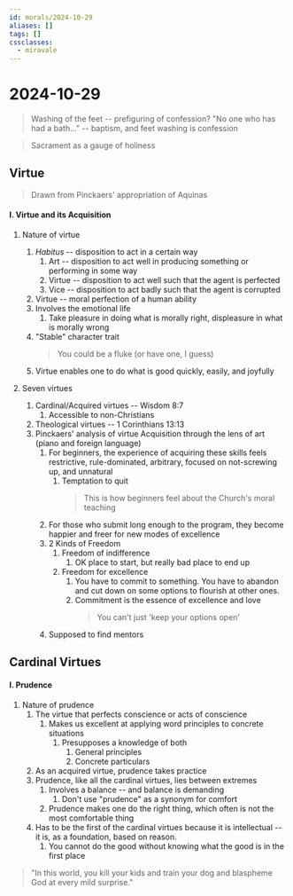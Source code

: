 ```yaml
---
id: morals/2024-10-29
aliases: []
tags: []
cssclasses:
  - miravale
---
```


# 2024-10-29

> Washing of the feet -- prefiguring of confession?
> "No one who has had a bath..." -- baptism, and feet washing is confession

> Sacrament as a gauge of holiness

## Virtue
> Drawn from Pinckaers' appropriation of Aquinas

#### I. Virtue and its Acquisition 
1. Nature of virtue
    1. *Habitus* -- disposition to act in a certain way
        1. Art -- disposition to act well in producing something or performing
           in some way
        2. Virtue -- disposition to act well such that the agent is perfected
        3. Vice -- disposition to act badly such that the agent is corrupted 
    2. Virtue -- moral perfection of a human ability 
    3. Involves the emotional life
        1. Take pleasure in doing what is morally right, displeasure in what is
           morally wrong
    4. "Stable" character trait
        > You could be a fluke (or have one, I guess)
    5. Virtue enables one to do what is good quickly, easily, and joyfully

2. Seven virtues 
    1. Cardinal/Acquired virtues -- Wisdom 8:7
        1. Accessible to non-Christians
    2. Theological virtues -- 1 Corinthians 13:13
    3. Pinckaers' analysis of virtue Acquisition through the lens of art (piano
       and foreign language)
        1. For beginners, the experience of acquiring these skills feels
           restrictive, rule-dominated, arbitrary, focused on not-screwing up,
            and unnatural 
            1. Temptation to quit
                > This is how beginners feel about the Church's moral teaching
        2. For those who submit long enough to the program, they become happier
           and freer for new modes of excellence 
        3. 2 Kinds of Freedom 
            1. Freedom of indifference
                1. OK place to start, but really bad place to end up
            2. Freedom for excellence
                1. You have to commit to something. You have to abandon and
                   cut down on some options to flourish at other ones. 
                2. Commitment is the essence of excellence and love
                    > You can't just 'keep your options open'
        4. Supposed to find mentors


## Cardinal Virtues

#### I. Prudence
1. Nature of prudence
    1. The virtue that perfects conscience or acts of conscience
        1. Makes us excellent at applying word principles to concrete
           situations
           1. Presupposes a knowledge of both
                1. General principles
                2. Concrete particulars
    2. As an acquired virtue, prudence takes practice
    3. Prudence, like all the cardinal virtues, lies between extremes
        1. Involves a balance -- and balance is demanding
            1. Don't use "prudence" as a synonym for comfort
        2. Prudence makes one do the right thing, which often is not the most
           comfortable thing 
    4. Has to be the first of the cardinal virtues because it is intellectual --
       it is, as a foundation, based on reason. 
        1. You cannot do the good without knowing what the good is in the first
           place

> "In this world, you kill your kids and train your dog and blaspheme God at
> every mild surprise."





























